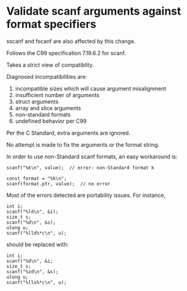 # Validate scanf arguments against format specifiers

sscanf and fscanf are also affected by this change.

Follows the C99 specification 7.19.6.2 for scanf.

Takes a strict view of compatiblity.

Diagnosed incompatibilities are:

1. incompatible sizes which will cause argument misalignment
2. insufficient number of arguments
3. struct arguments
4. array and slice arguments
5. non-standard formats
6. undefined behavior per C99

Per the C Standard, extra arguments are ignored.

No attempt is made to fix the arguments or the format string.

In order to use non-Standard scanf formats, an easy workaround is:

```
scanf("%k\n", value);  // error: non-Standard format k
```
```
const format = "%k\n";
scanf(format.ptr, value);  // no error
```

Most of the errors detected are portability issues. For instance,

```
int i;
scanf("%ld\n", &i);
size_t s;
scanf("%d\n", &s);
ulong u;
scanf("%lld%*c\n", u);
```
should be replaced with:
```
int i;
scanf("%d\n", &i;
size_t s;
scanf("%zd\n", &s);
ulong u;
scanf("%llu%*c\n", u);
```

